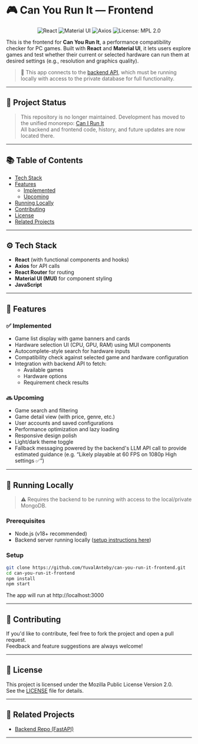 # 🎮 Can You Run It — Frontend

<p align="center">
  <img src="https://img.shields.io/badge/React-18-blue?logo=react" alt="React">
  <img src="https://img.shields.io/badge/MUI-5-blue?logo=mui&logoColor=white" alt="Material UI">
  <img src="https://img.shields.io/badge/Axios-HTTP-yellow" alt="Axios">
  <img src="https://img.shields.io/badge/License-MPL_2.0-brightgreen.svg" alt="License: MPL 2.0">
</p>

This is the frontend for **Can You Run It**, a performance compatibility checker for PC games. Built with **React** and **Material UI**, it lets users explore games and test whether their current or selected hardware can run them at desired settings (e.g., resolution and graphics quality).

> 🔗 This app connects to the [backend API](https://github.com/YuvalAnteby/CanYouRunIt-Backend), which must be running locally with access to the private database for full functionality.

---

## 🚧 Project Status

> This repository is no longer maintained.
> Development has moved to the unified monorepo: [Can I Run It]( https://github.com/YuvalAnteby/Can-I-Run-It)</br> 
> All backend and frontend code, history, and future updates are now located there.

---

## 📚 Table of Contents

- [Tech Stack](#-tech-stack)
- [Features](#-features)
    - [Implemented](#-implemented)
    - [Upcoming](#-upcoming)
- [Running Locally](#-running-locally)
- [Contributing](#-contributing)
- [License](#-license)
- [Related Projects](#-related-projects)

---

## ⚙️ Tech Stack

- **React** (with functional components and hooks)
- **Axios** for API calls
- **React Router** for routing
- **Material UI (MUI)** for component styling
- **JavaScript** 

---

## 🌟 Features

### ✅ Implemented

- Game list display with game banners and cards
- Hardware selection UI (CPU, GPU, RAM) using MUI components
- Autocomplete-style search for hardware inputs
- Compatibility check against selected game and hardware configuration
- Integration with backend API to fetch:
    - Available games
    - Hardware options
    - Requirement check results

### 🔜 Upcoming

- Game search and filtering
- Game detail view (with price, genre, etc.)
- User accounts and saved configurations
- Performance optimization and lazy loading
- Responsive design polish
- Light/dark theme toggle
- Fallback messaging powered by the backend's LLM API call to provide estimated guidance (e.g. “Likely playable at 60 FPS on 1080p High settings ✅”)

---

## 🐳 Running Locally

> ⚠️ Requires the backend to be running with access to the local/private MongoDB.

### Prerequisites

- Node.js (v18+ recommended)
- Backend server running locally ([setup instructions here](https://github.com/YuvalAnteby/CanYouRunIt-Backend))

### Setup

```bash
git clone https://github.com/YuvalAnteby/can-you-run-it-frontend.git
cd can-you-run-it-frontend
npm install
npm start
```
The app will run at http://localhost:3000

---

## 🤝 Contributing
If you'd like to contribute, feel free to fork the project and open a pull request.<br/>
Feedback and feature suggestions are always welcome!

---

## 📄 License
This project is licensed under the Mozilla Public License Version 2.0.<br />
See the [LICENSE](https://github.com/YuvalAnteby/can-you-run-it-frontend/blob/main/LICENSE) file for details.

---

## 🔗 Related Projects

- [Backend Repo (FastAPI)](https://github.com/YuvalAnteby/CanYouRunIt-Backend)

---
